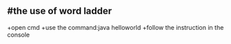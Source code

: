 #the use of word ladder
---
+open cmd
+use the command:java helloworld
+follow the instruction in the console
